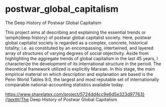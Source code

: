 # postwar_global_capitalism
The Deep History of Postwar Global Capitalism

This project aims at describing and explaining the essential trends or \emph{deep history} of postwar global capitalist society.  Here, postwar global capitalist society is regarded as a complex, concrete, historical totality; i.e. as constituted by an encompassing, intertwined, and layered array of structures of varying degrees of social objectivity.  Aside from highlighting the aggregate trends of global capitalism in the last 45 years, I characterize the development of its international structure in the period.  The theoretical framework utilized is explicitly Marxian.  In this stage, the main empirical material on which description and explanation are based is the Penn World Tables 9.0, the largest and most reputable set of internationally comparable national-accounting statistics available today.

https://www.sharelatex.com/project/5724dd4cc9e6d5e323d97763}{\texttt{The Deep History of Postwar Global Capitalism

